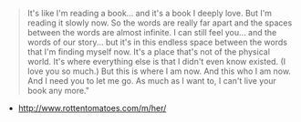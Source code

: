 > It's like I'm reading a book... and it's a book I deeply love. But I'm reading it slowly now.
> So the words are really far apart and the spaces between the words are almost infinite.
> I can still feel you... and the words of our story... but it's in this endless space between the words
> that I'm finding myself now. It's a place that's not of the physical world.
> It's where everything else is that I didn't even know existed. (I love you so much.)
> But this is where I am now. And this who I am now. And I need you to let me go.
> As much as I want to, I can't live your book any more."
- http://www.rottentomatoes.com/m/her/
